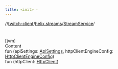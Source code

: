 ```yaml
---
title: <init> -
---
```

//[twitch-client](../../index.md)/[helix.streams](../index.md)/[StreamService](index.md)/[<init>](-init-.md)



# <init>  
[jvm]  
Content  
fun [<init>](-init-.md)(apiSettings: [ApiSettings](../../helix.http.credentials/-api-settings/index.md), httpClientEngineConfig: [HttpClientEngineConfig]())  
fun [<init>](-init-.md)(httpClient: [HttpClient]())  



